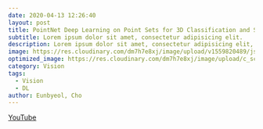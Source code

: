 ```yaml
---
date: 2020-04-13 12:26:40
layout: post
title: PointNet Deep Learning on Point Sets for 3D Classification and Segmentation
subtitle: Lorem ipsum dolor sit amet, consectetur adipisicing elit.
description: Lorem ipsum dolor sit amet, consectetur adipisicing elit, sed do eiusmod tempor incididunt ut labore et dolore magna aliqua.
image: https://res.cloudinary.com/dm7h7e8xj/image/upload/v1559820489/js-code_n83m7a.jpg
optimized_image: https://res.cloudinary.com/dm7h7e8xj/image/upload/c_scale,w_380/v1559820489/js-code_n83m7a.jpg
category: Vision
tags:
  - Vision
  - DL
author: Eunbyeol, Cho
---
```


[YouTube](https://youtu.be/71p3fkuhNj0)
